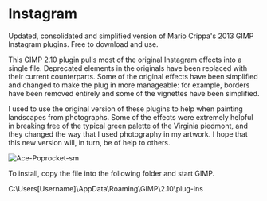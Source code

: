 # Instagram
Updated, consolidated and simplified version of Mario Crippa's 2013 GIMP Instagram plugins. Free to download and use.

This GIMP 2.10 plugin pulls most of the original Instagram effects into a single file. Deprecated elements in the originals have been
replaced with their current counterparts. Some of the original effects have been simplified and changed to make the plug in more manageable:
for example, borders have been removed entirely and some of the vignettes have been simplified.

I used to use the original version of these plugins to help when painting landscapes from photographs. Some
of the effects were extremely helpful in breaking free of the typical green palette of the Virginia piedmont, 
and they changed the way that I used photography in my artwork. I hope that this new version will, in turn, be of help to others.

![Ace-Poprocket-sm](https://github.com/Nikkinoodl/Instagram/assets/17559271/a4025984-15a7-45eb-af4b-3c0e2d28b844)

To install, copy the file into the following folder and start GIMP.

C:\Users\[Username]\AppData\Roaming\GIMP\2.10\plug-ins

